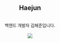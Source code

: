 
<div align="center">
  <h2> Haejun </h2>
  <br>
백엔드 개발자 김해준입니다.
  
  <br>
  <br>
  <a href="mailto:dubu4050@gmail.com"><img src="https://img.shields.io/badge/Gmail-D85140?style=flat-square&logo=gmail&logoColor=white"/></a>
  <br>
</div>
